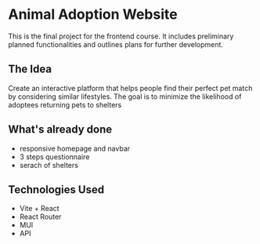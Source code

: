 # Animal Adoption Website

This is the final project for the frontend course. It includes preliminary planned functionalities and outlines plans for further development.

## The Idea

Create an interactive platform that helps people find their perfect pet match by considering similar lifestyles. The goal is to minimize the likelihood of adoptees returning pets to shelters

## What's already done

- responsive homepage and navbar
- 3 steps questionnaire
- serach of shelters

## Technologies Used

- Vite + React
- React Router
- MUI
- API
